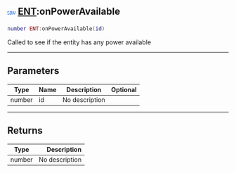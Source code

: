 ## ![server](../../.gitbook/assets/server.png) [ENT](ent):onPowerAvailable

```lua
number ENT:onPowerAvailable(id)
```

Called to see if the entity has any power available

------
## Parameters

| Type   | Name | Description | Optional |
| ------ | ---- | ----------- | -------: |
| number | id | No description |  |


------
## Returns

| Type   | Description |
| ------ | ----------: |
| number | No description |

